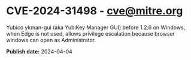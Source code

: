 # CVE-2024-31498 - cve@mitre.org

Yubico ykman-gui (aka YubiKey Manager GUI) before 1.2.6 on Windows, when Edge is not used, allows privilege escalation because browser windows can open as Administrator.

**Publish date:** 2024-04-04
